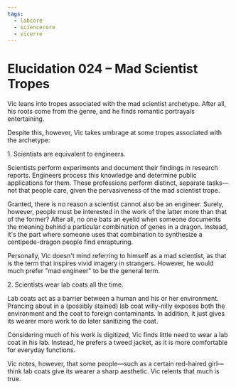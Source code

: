 ```yaml
---
tags:
  - labcore
  - sciencecore
  - vicerre
---
```


# Elucidation 024 – Mad Scientist Tropes

Vic leans into tropes associated with the mad scientist archetype. After all, his roots come from the genre, and he finds romantic portrayals entertaining.

Despite this, however, Vic takes umbrage at some tropes associated with the archetype:

1\. Scientists are equivalent to engineers.

Scientists perform experiments and document their findings in research reports. Engineers process this knowledge and determine public applications for them. These professions perform distinct, separate tasks—not that people care, given the pervasiveness of the mad scientist trope.

Granted, there is no reason a scientist cannot also be an engineer. Surely, however, people must be interested in the work of the latter more than that of the former? After all, no one bats an eyelid when someone documents the meaning behind a particular combination of genes in a dragon. Instead, it's the part where someone uses that combination to synthesize a centipede-dragon people find enrapturing.

Personally, Vic doesn't mind referring to himself as a mad scientist, as that is the term that inspires vivid imagery in strangers. However, he would much prefer "mad engineer" to be the general term.

2\. Scientists wear lab coats all the time.

Lab coats act as a barrier between a human and his or her environment. Prancing about in a (possibly stained) lab coat willy-nilly exposes both the environment and the coat to foreign contaminants. In addition, it just gives its wearer more work to do later sanitizing the coat.

Considering much of his work is digitized, Vic finds little need to wear a lab coat in his lab. Instead, he prefers a tweed jacket, as it is more comfortable for everyday functions.

Vic notes, however, that some people—such as a certain red-haired girl—think lab coats give its wearer a sharp aesthetic. Vic relents that much is true.
